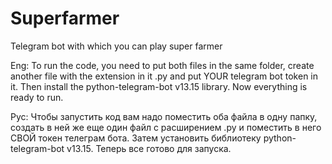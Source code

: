 # Superfarmer
Telegram bot with which you can play super farmer

Eng:
To run the code, you need to put both files in the same folder, create another file with the extension in it .py and put YOUR telegram bot token in it. Then install the python-telegram-bot v13.15 library. Now everything is ready to run.

Рус:
Чтобы запустить код вам надо поместить оба файла в одну папку, создать в ней же еще один файл с расширением .py и поместить в него СВОЙ токен телеграм бота. Затем установить библиотеку python-telegram-bot v13.15. Теперь все готово для запуска.

